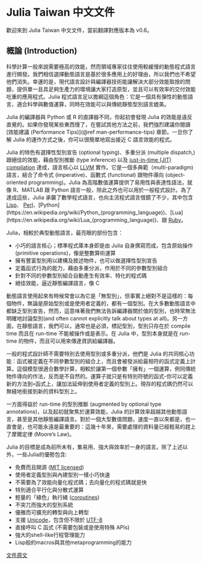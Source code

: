 # Julia Taiwan 中文文件

歡迎來到 Julia Taiwan 中文文件，當前翻譯對應版本為 v0.6。

## 概論 (Introduction)

科學計算一般來說需要極高的效能，然而領域專家往往使用較緩慢的動態程式語言進行開發。我們相信選擇動態語言是基於很多應用上的好理由，所以我們也不希望他們消失。幸運的是，現代語言設計與編譯器技術能讓解決大部分效能取捨的問題，提供單一且具足夠生產力的環境讓大家打造原型，並且可以有效率的交付效能吃重的應用程式。Julia 程式語言足以擔綱這個角色：它是一個具有彈性的動態語言，適合科學與數值運算，同時在效能可以與傳統靜態型別語言媲美。

Julia 的編譯器與 Python 或 R 的直譯器不同，你起初會發現 Julia 的效能是違反直覺的。如果你發現某些東西慢了，在嘗試其他方法之前，我們強烈建議你閱讀 [效能建議 (Performance Tips)](@ref man-performance-tips) 章節。一旦你了解 Julia 的運作方式之後，你可以很簡單地寫出接近 C 語言效能的程式。

Julia 的特色有選擇性型別宣告 (optional typing)、多重分派 (multiple dispatch,) 跟絕佳的效能，藉由型別推斷 (type inference) 以及 [just-in-time (JIT) compilation](https://en.wikipedia.org/wiki/Just-in-time_compilation) 達成，語言核心以 [LLVM](https://en.wikipedia.org/wiki/Low_Level_Virtual_Machine) 實作。它是一個多典範（multi-paradigm) 語言，結合了命令式 (imperative)、函數式 (functional) 跟物件導向 (object-oriented programming)。Julia 為高階數值運算提供了易用性與表達性語法，就像 R、MATLAB 跟 Python 語言一般，除此之外也可以用於一般程式設計。為了達成這些，Julia 承襲了數學程式語言，也向主流程式語言借鏡了不少，其中包含 [Lisp](https://en.wikipedia.org/wiki/Lisp_(programming_language))、 [Perl](https://en.wikipedia.org/wiki/Perl_(programming_language))、[Python](https://en.wikipedia.org/wiki/Python_(programming_language))、[Lua](https://en.wikipedia.org/wiki/Lua_(programming_language))、跟 [Ruby](https://en.wikipedia.org/wiki/Ruby_(programming_language))。

Julia，相較於典型動態語言，最亮眼的部份包含：

* 小巧的語言核心；標準程式庫本身即是由 Julia 自身撰寫而成，包含原始操作 (primitive operations)，像是整數算術運算
* 擁有豐富型別用以建構及敘述物件，也可以做選擇性型別宣告
* 定義函式行為的能力，藉由多重分派，作用於不同的參數型別組合
* 針對不同的參數型別組合自動產生有效率、特化的程式碼
* 絕佳效能，逼近靜態編譯語言，像 C

動態語言使用起來有時候常會以為它是「無型別」，但事實上絕對不是這樣的：每個物件，無論是原始型別或是使用者定義的，都有一個型別。在大多數動態語言中都缺乏型別宣告，然而，這意味著我們無法告訴編譯器關於值的型別，也時常無法明確地討論型別(and often cannot explicitly talk about types at all)。另一方面，在靜態語言，我們可以，通常也是必須，標記型別，型別只存在於 compile time 而且在 run-time 不能被操作或是表示。在 Julia 中，型別本身就是在 run-time 的物件，而且可以用來傳達資訊給編譯器。

一般的程式設計師不需要特別去使用型別或多重分派，他們是 Julia 的共同核心功能：函式被定義在不同參數型別的組合上，而且會被發派給最相符的函式定義上計算。這個模型很適合數學計算，相較於讓第一個參數「擁有」一個運算，例同傳統物件導向的作法，反而是不自然的。運算子就只是有特別符號的函式-你可以定義新的方法到`+`函式上，讓加法延伸到使用者定義的型別上。現存的程式碼仍然可以無縫地銜接到新的資料型別上。

一方面得益於 run-time 的型別推斷 (augmented by optional type annotations)，以及起初就聚焦於運算效能，Julia 的計算效率超越其他動態語言，甚至是其他靜態編譯語言。對於一個大型數值問題，速度一直以來都是，也一直會是，也可能永遠是最重要的：這幾十年來，需要處理的資料量已經輕易的趕上了摩爾定律 (Moore’s Law)。

Julia 的目標是成為前所未有，集易用、強大與效率於一身的語言。除了上述以外，一些Julia的優勢包含:

* 免費而且開源 ([MIT licensed](https://github.com/JuliaLang/julia/blob/master/LICENSE.md))
* 使用者定義型別與內建型別一樣小巧快速
* 不需要為了效能向量化程式碼；去向量化的程式碼就是快
* 特別適合平行化與分散式運算
* 輕量的「綠色」執行緒 ([coroutines](https://en.wikipedia.org/wiki/Coroutine))
* 不突兀而強大的型別系統
* 優雅而可擴充的轉型與向上轉型
* 支援 [Unicode](https://en.wikipedia.org/wiki/Unicode)，包含但不限於 [UTF-8](https://en.wikipedia.org/wiki/UTF-8)
* 直接呼叫 C 函式 (不需要包裝或是使用特殊 APIs)
* 強大的shell-like行程管理能力
* Lisp般的macros與其他metaprogramming的能力

[文件原文](https://docs.julialang.org/en/stable/manual/introduction/#man-introduction-1)

